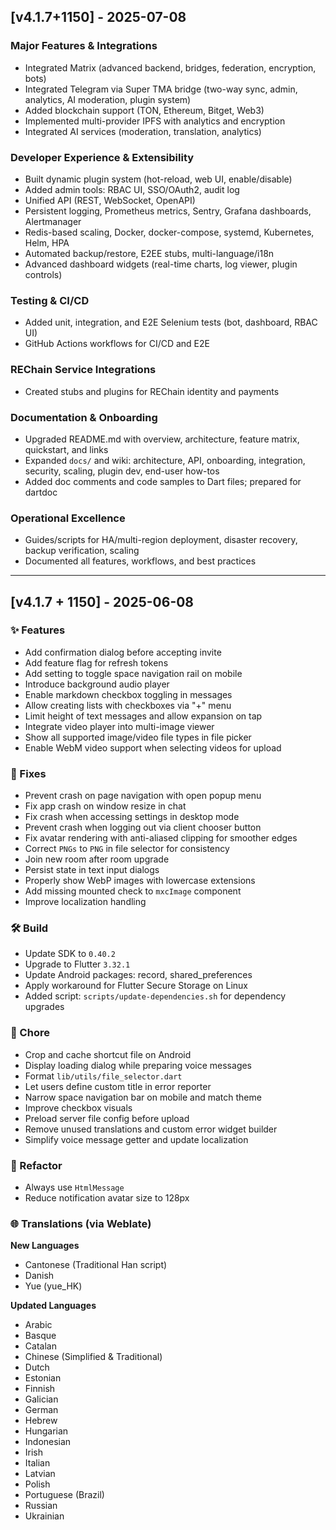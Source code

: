 ## [v4.1.7+1150] - 2025-07-08

### Major Features & Integrations
- Integrated Matrix (advanced backend, bridges, federation, encryption, bots)
- Integrated Telegram via Super TMA bridge (two-way sync, admin, analytics, AI moderation, plugin system)
- Added blockchain support (TON, Ethereum, Bitget, Web3)
- Implemented multi-provider IPFS with analytics and encryption
- Integrated AI services (moderation, translation, analytics)

### Developer Experience & Extensibility
- Built dynamic plugin system (hot-reload, web UI, enable/disable)
- Added admin tools: RBAC UI, SSO/OAuth2, audit log
- Unified API (REST, WebSocket, OpenAPI)
- Persistent logging, Prometheus metrics, Sentry, Grafana dashboards, Alertmanager
- Redis-based scaling, Docker, docker-compose, systemd, Kubernetes, Helm, HPA
- Automated backup/restore, E2EE stubs, multi-language/i18n
- Advanced dashboard widgets (real-time charts, log viewer, plugin controls)

### Testing & CI/CD
- Added unit, integration, and E2E Selenium tests (bot, dashboard, RBAC UI)
- GitHub Actions workflows for CI/CD and E2E

### REChain Service Integrations
- Created stubs and plugins for REChain identity and payments

### Documentation & Onboarding
- Upgraded README.md with overview, architecture, feature matrix, quickstart, and links
- Expanded `docs/` and wiki: architecture, API, onboarding, integration, security, scaling, plugin dev, end-user how-tos
- Added doc comments and code samples to Dart files; prepared for dartdoc

### Operational Excellence
- Guides/scripts for HA/multi-region deployment, disaster recovery, backup verification, scaling
- Documented all features, workflows, and best practices

---

## [v4.1.7 + 1150] - 2025-06-08

### ✨ Features
- Add confirmation dialog before accepting invite  
- Add feature flag for refresh tokens  
- Add setting to toggle space navigation rail on mobile  
- Introduce background audio player  
- Enable markdown checkbox toggling in messages  
- Allow creating lists with checkboxes via "+" menu  
- Limit height of text messages and allow expansion on tap  
- Integrate video player into multi-image viewer  
- Show all supported image/video file types in file picker  
- Enable WebM video support when selecting videos for upload  

### 🐛 Fixes
- Prevent crash on page navigation with open popup menu  
- Fix app crash on window resize in chat  
- Fix crash when accessing settings in desktop mode  
- Prevent crash when logging out via client chooser button  
- Fix avatar rendering with anti-aliased clipping for smoother edges  
- Correct `PNGs` to `PNG` in file selector for consistency  
- Join new room after room upgrade  
- Persist state in text input dialogs  
- Properly show WebP images with lowercase extensions  
- Add missing mounted check to `mxcImage` component  
- Improve localization handling  

### 🛠 Build
- Update SDK to `0.40.2`  
- Upgrade to Flutter `3.32.1`  
- Update Android packages: record, shared_preferences  
- Apply workaround for Flutter Secure Storage on Linux  
- Added script: `scripts/update-dependencies.sh` for dependency upgrades

### 🧹 Chore
- Crop and cache shortcut file on Android  
- Display loading dialog while preparing voice messages  
- Format `lib/utils/file_selector.dart`  
- Let users define custom title in error reporter  
- Narrow space navigation bar on mobile and match theme  
- Improve checkbox visuals  
- Preload server file config before upload  
- Remove unused translations and custom error widget builder  
- Simplify voice message getter and update localization  

### 🧼 Refactor
- Always use `HtmlMessage`  
- Reduce notification avatar size to 128px  

### 🌐 Translations (via Weblate)

**New Languages**
- Cantonese (Traditional Han script)  
- Danish  
- Yue (yue_HK)  

**Updated Languages**
- Arabic  
- Basque  
- Catalan  
- Chinese (Simplified & Traditional)  
- Dutch  
- Estonian  
- Finnish  
- Galician  
- German  
- Hebrew  
- Hungarian  
- Indonesian  
- Irish  
- Italian  
- Latvian  
- Polish  
- Portuguese (Brazil)  
- Russian  
- Ukrainian
